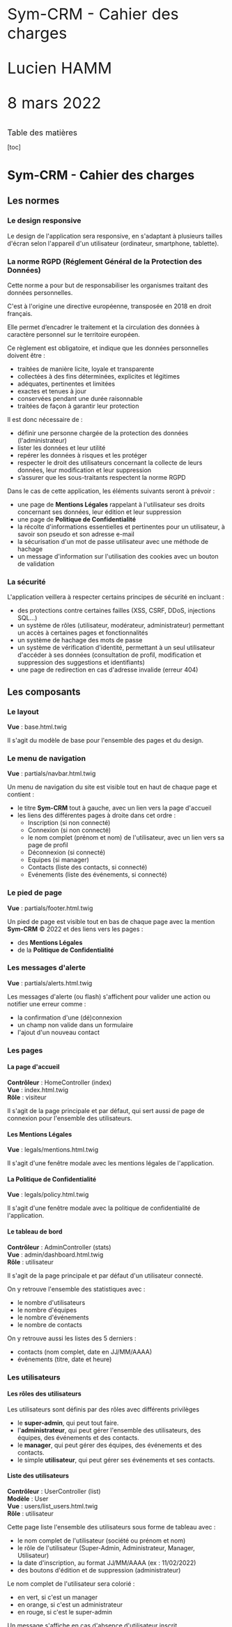 <style>
.page-break {
    page-break-after: always;
    break-after: page;
}
.content-title {
    font-size: 18px;
}
.doc-main-page {
    font-size: 36px;
    margin-top: 45%;
}
</style>

<div class="doc-main-page">
    <p>Sym-CRM - Cahier des charges</p>
    <p>Lucien HAMM</p>
    <p>8 mars 2022</p>
</div>

<div class="page-break"></div>

<div class="content-title">Table des matières</div>

[toc]

<div class="page-break"></div>

# Sym-CRM - Cahier des charges

## Les normes

### Le design responsive

Le design de l'application sera responsive, en s'adaptant à plusieurs tailles d'écran selon l'appareil d'un utilisateur (ordinateur, smartphone, tablette).

### La norme RGPD (Réglement Général de la Protection des Données)

Cette norme a pour but de responsabiliser les organismes traitant des données personnelles.

C'est à l'origine une directive européenne, transposée en 2018 en droit français.

Elle permet d’encadrer le traitement et la circulation des données à caractère personnel sur le territoire européen.

Ce règlement est obligatoire, et indique que les données personnelles doivent être :
- traitées de manière licite, loyale et transparente
- collectées à des fins déterminées, explicites et légitimes
- adéquates, pertinentes et limitées
- exactes et tenues à jour
- conservées pendant une durée raisonnable
- traitées de façon à garantir leur protection

Il est donc nécessaire de :
- définir une personne chargée de la protection des données (l'administrateur)
- lister les données et leur utilité
- repérer les données à risques et les protéger
- respecter le droit des utilisateurs concernant la collecte de leurs données, leur modification et leur suppression
- s’assurer que les sous-traitants respectent la norme RGPD

Dans le cas de cette application, les éléments suivants seront à prévoir :
- une page de **Mentions Légales** rappelant à l'utilisateur ses droits concernant ses données, leur édition et leur suppression
- une page de **Politique de Confidentialité**
- la récolte d'informations essentielles et pertinentes pour un utilisateur, à savoir son pseudo et son adresse e-mail
- la sécurisation d'un mot de passe utilisateur avec une méthode de hachage
- un message d'information sur l'utilisation des cookies avec un bouton de validation

### La sécurité

L'application veillera à respecter certains principes de sécurité en incluant :
- des protections contre certaines failles (XSS, CSRF, DDoS, injections SQL...)
- un système de rôles (utilisateur, modérateur, administrateur) permettant un accès à certaines pages et fonctionnalités
- un système de hachage des mots de passe
- un système de vérification d'identité, permettant à un seul utilisateur d'accéder à ses données (consultation de profil, modification et suppression des suggestions et identifiants)
- une page de redirection en cas d'adresse invalide (erreur 404)

## Les composants

### Le layout

**Vue** : base.html.twig

Il s'agit du modèle de base pour l'ensemble des pages et du design.

### Le menu de navigation

**Vue** : partials/navbar.html.twig

Un menu de navigation du site est visible tout en haut de chaque page et contient :
- le titre **Sym-CRM** tout à gauche, avec un lien vers la page d'accueil
- les liens des différentes pages à droite dans cet ordre :
    - Inscription (si non connecté)
    - Connexion (si non connecté)
    - le nom complet (prénom et nom) de l'utilisateur, avec un lien vers sa page de profil
    - Déconnexion (si connecté)
    - Equipes (si manager)
    - Contacts (liste des contacts, si connecté)
    - Evénements (liste des événements, si connecté)

### Le pied de page

**Vue** : partials/footer.html.twig

Un pied de page est visible tout en bas de chaque page avec la mention **Sym-CRM** &copy; 2022 et des liens vers les pages :
- des **Mentions Légales**
- de la **Politique de Confidentialité**

### Les messages d'alerte

**Vue** : partials/alerts.html.twig

Les messages d'alerte (ou flash) s'affichent pour valider une action ou notifier une erreur comme :
- la confirmation d'une (dé)connexion
- un champ non valide dans un formulaire
- l'ajout d'un nouveau contact

### Les pages

#### La page d'accueil

**Contrôleur** : HomeController (index)<br>
**Vue** : index.html.twig<br>
**Rôle** : visiteur

Il s'agit de la page principale et par défaut, qui sert aussi de page de connexion pour l'ensemble des utilisateurs.

#### Les Mentions Légales

**Vue** : legals/mentions.html.twig

Il s'agit d'une fenêtre modale avec les mentions légales de l'application.

#### La Politique de Confidentialité

**Vue** : legals/policy.html.twig

Il s'agit d'une fenêtre modale avec la politique de confidentialité de l'application.

#### Le tableau de bord

**Contrôleur** : AdminController (stats)<br>
**Vue** : admin/dashboard.html.twig<br>
**Rôle** : utilisateur

Il s'agit de la page principale et par défaut d'un utilisateur connecté.

On y retrouve l'ensemble des statistiques avec :
- le nombre d'utilisateurs
- le nombre d'équipes
- le nombre d'événements
- le nombre de contacts

On y retrouve aussi les listes des 5 derniers :
- contacts (nom complet, date en JJ/MM/AAAA)
- événements (titre, date et heure)

### Les utilisateurs

#### Les rôles des utilisateurs

Les utilisateurs sont définis par des rôles avec différents privilèges
- le **super-admin**, qui peut tout faire.
- l'**administrateur**, qui peut gérer l'ensemble des utilisateurs, des équipes, des événements et des contacts.
- le **manager**, qui peut gérer des équipes, des événements et des contacts.
- le simple **utilisateur**, qui peut gérer ses événements et ses contacts.

#### Liste des utilisateurs

**Contrôleur** : UserController (list)<br>
**Modèle** : User<br>
**Vue** : users/list_users.html.twig<br>
**Rôle** : utilisateur

Cette page liste l'ensemble des utilisateurs sous forme de tableau avec :
- le nom complet de l'utilisateur (société ou prénom et nom)
- le rôle de l'utilisateur (Super-Admin, Administrateur, Manager, Utilisateur)
- la date d'inscription, au format JJ/MM/AAAA (ex : 11/02/2022)
- des boutons d'édition et de suppression (administrateur)

Le nom complet de l'utilisateur sera colorié :
- en vert, si c'est un manager
- en orange, si c'est un administrateur
- en rouge, si c'est le super-admin

Un message s'affiche en cas d'absence d'utilisateur inscrit.

(+)

On peut choisir l'ordre d'affichage pour chaque colonne.

Les utilisateurs sont affichés par pages avec un nombre de 50 par défaut.

On peut choisir d'afficher 10, 20, 50, 100 ou 200 utilisateurs par page.

On peut filtrer l'ensemble des utilisateurs avec une barre de recherche.

#### Inscription d'un utilisateur

**Contrôleur** : UsersController (register)<br>
**Modèle** : User<br>
**Vue** : users/register.html.twig<br>
**Rôle** : utilisateur

Un utilisateur doit s'inscrire s'il souhaite accéder aux fonctionnalités du CRM.

Il devra indiquer :
- son nom complet (requis, alphanumérique, de 2 à 100 caractères)
- son adresse e-mail (requis, unique, e-mail valide, 100 caractères max)
- son mot de passe (requis, 8 à 32 caractères alphanumériques, avec au moins une minuscule, une majuscule et un chiffre)
- sa confirmation du mot de passe

Des messages d'erreur s'afficheront en-dessous de chaque champ mal renseigné.

(+)

La validation du formulaire se fait en temps réel avec des messages indiquant les règles de validation de chaque champ.

Un mot de passe peut comporter des caractères spéciaux ($, @, !, ?).

Le formulaire de connexion s'affiche dans une fenêtre modale.

#### Connexion d'un utilisateur

**Contrôleur** : UsersController (login)<br>
**Modèle** : User<br>
**Vue** : users/login.html.twig<br>
**Rôle** : visiteur

Un utilisateur est invité à se connecter avec son e-mail et son mot de passe.

(+) Le formulaire de connexion se trouve dans une fenêtre modale.

#### Déconnexion d'un utilisateur

**Contrôleur** : UsersController (logout)<br>
**Modèle** : User<br>
**Redirection** : / (home)<br>
**Rôle** : utilisateur

Un utilisateur peut se déconnecter en cliquant sur le lien **Déconnexion** du menu de navigation.

Il est ensuite redirigé vers la page d'accueil avec un message de confirmation.

#### Profil d'un utilisateur

**Contrôleur** : UsersController (profile)<br>
**Modèle** : User<br>
**Vue** : users/profile.html.twig<br>
**Rôle** : utilisateur

Un utilisateur a accès à sa page de profil en cliquant sur son prénom et nom dans la barre de navigation principale.

Il peut modifier ses informations (prénom, nom, e-mail, téléphone) et sa photo de profil.

L'e-mail doit rester unique.

L'utilisateur peut aussi changer son mot de passe en indiquant :
- son ancien mot de passe
- son nouveau mot de passe
- la confirmation de son nouveau mot de passe

(+) La validation du formulaire se fait en temps réel.

#### Edition d'un utilisateur

**Contrôleur** : UsersController (edit)<br>
**Modèle** : User<br>
**Vue** : users/edit_user.html.twig<br>
**Rôle** : utilisateur

Un administrateur est redirigé vers un formulaire d'édition d'un utilisateur avec sa page de profil.

(+) Le formulaire d'édition est intégré dans une fenêtre modale.

#### Suppression d'un utilisateur

**Contrôleur** : UsersController (delete)<br>
**Modèle** : User<br>
**Vue** : users/delete_user.html.twig<br>
**Rôle** : utilisateur

Un administrateur est redirigé vers la page de suppression de l'utilisateur concerné.

La suppression d'un utilisateur entraîne également la suppression de l'ensemble de ses événements et contacts.

Ce même utilisateur sera supprimé de son équipe.

(+) Un administrateur déclenche une fenêtre modale (*) de confirmation de suppression de l'utilisateur concerné.

#### Mot de passe oublié

**Contrôleur** : UsersController (reset)<br>
**Modèle** : User<br>
**Vue** : users/reset.html.twig<br>
**Rôle** : visiteur

Un utilisateur peut demander un nouveau mot de passe si nécessaire en cliquant sur un lien **Mot de passe oublié**.

Il reçoit ensuite un e-mail avec son nouveau mot de passe.

#### Nouveau mot de passe

**Contrôleur** : UsersController (new_password)<br>
**Modèle** : User<br>
**Vue** : users/new_password.html.twig<br>
**Rôle** : visiteur

L'utilisateur est invité à cliquer sur le lien de confirmation de son e-mail indiquant son nouveau mot de passe.

Il est ensuite redirigé vers une page de confirmation de demande d'un nouveau mot de passe.

#### Envoyer une invitation

**Contrôleur** : UsersController (send)<br>
**Modèle** : User<br>
**Vue** : events/calendar.html.twig<br>
**Rôle** : visiteur

Un utilisateur envoie une invitation à un autre avec son adresse e-mail pour consulter son calendrier d'événements.

#### Accepter une invitation

**Contrôleur** : UsersController (accept)<br>
**Modèle** : User<br>
**Vue** : events/calendar.html.twig<br>
**Rôle** : visiteur

Un utilisateur reçoit une invitation d'un autre utilisateur par e-mail.

Il est libre de l'accepter ou de la refuser.

S'il l'accepte, il aura accès à son calendrier.

### (+) Envoyer un message

Un utilisateur peut contacter un autre avec son adresse e-mail et un formulaire de contact dédié.

#### (+) Exportation des utilisateurs

**Contrôleur** : UsersController (export)<br>
**Modèle** : User<br>
**Vue** : admin/export.html.twig<br>
**Rôle** : admin

Un administrateur peut exporter l'ensemble des utilisateurs au format CSV ou XLS.

#### (+) Importation des utilisateurs

**Contrôleur** : UsersController (import)<br>
**Modèle** : User<br>
**Vue** : admin/import.html.twig<br>
**Rôle** : admin

Un administrateur peut importer l'ensemble des utilisateurs au format CSV ou XLS.

### Les équipes

#### Liste des équipes

**Contrôleur** : TeamsController (index)<br>
**Modèle** : Team<br>
**Vue** : teams/list_teams.html.twig<br>
**Rôle** : manager

Un manager peut voir l'ensemble des équipes avec :
- le nom
- la description

#### Ajout d'une équipe

**Contrôleur** : TeamsController (add)<br>
**Modèle** : Team<br>
**Vue** : teams/add_team.html.twig<br>
**Rôle** : manager

Un manager peut ajouter une équipe avec une page dédiée.

(+) L'ajout se fait avec une fenêtre modale.

#### Edition d'une équipe

**Contrôleur** : TeamsController (edit)<br>
**Modèle** : Team<br>
**Vue** : teams/edit_team.html.twig<br>
**Rôle** : manager

Un manager peut éditer une équipe avec une page dédiée.

(+) L'édition se fait avec une fenêtre modale.

#### Suppression d'une équipe

**Contrôleur** : TeamsController (delete)<br>
**Modèle** : Team<br>
**Vue** : teams/delete_team.html.twig<br>
**Rôle** : manager

Un manager peut supprimer une équipe avec une page dédiée.

(+) La suppression se fait avec une fenêtre modale.

#### Ajout d'un utilisateur dans une équipe

**Contrôleur** : TeamsController (addMember)<br>
**Modèles** : Team, User<br>
**Vue** : teams/list_teams.html.twig<br>
**Rôle** : manager

Un manager peut ajouter un utilisateur dans une équipe.

Il doit sélectionner cet utilisateur à partir d'une liste de choix.

(+) La sélection se fait avec une barre de recherche.

#### Transfert d'une équipe

**Contrôleur** : TeamsController (move)<br>
**Modèles** : Team, User<br>
**Vue** : teams/list_teams.html.twig<br>
**Rôle** : manager

Un manager peut transférer un utilisateur d'une équipe dans une autre.

#### (+) Exportation des équipes

**Contrôleur** : TeamsController (export)<br>
**Modèle** : Team<br>
**Vue** : admin/export.html.twig<br>
**Rôle** : admin

Un administrateur peut exporter l'ensemble des équipes au format CSV ou XLS.

#### (+) Importation des équipes

**Contrôleur** : TeamsController (import)<br>
**Modèle** : Team<br>
**Vue** : admin/import.html.twig<br>
**Rôle** : admin

Un administrateur peut importer l'ensemble des équipes au format CSV ou XLS.

### Les événements</h3>

#### Liste des événements

**Contrôleur** : EventsController (index)<br>
**Modèle** : Event<br>
**Vue** : events/list_events.html.twig<br>
**Rôle** : utilisateur

Un utilisateur peut consulter l'ensemble de ses événements avec un calendrier.

#### Consultation d'un événement

**Contrôleur** : EventsController (show)<br>
**Modèle** : Event<br>
**Vue** : events/show_event.html.twig<br>
**Rôle** : utilisateur

Un utilisateur peut consulter un événement sur une page dédiée à partir du calendrier.

#### Ajout d'un événement

**Contrôleur** : EventsController (add)<br>
**Modèle** : Event<br>
**Vue** : events/add_event.html.twig<br>
**Rôle** : utilisateur

Un utilisateur peut ajouter un événement à partir du calendrier avec :
- le titre
- le type (réunion, tâche) : bouton radio
- la date (jour et heure)
- la description (champ texte)

(+) L'ajout se fait avec une fenêtre modale.

#### Edition d'un événement

**Contrôleur** : EventsController (edit)<br>
**Modèle** : Event<br>
**Vue** : events/edit_event.html.twig<br>
**Rôle** : utilisateur

Un utilisateur peut éditer un événement à partir du calendrier et sur une page dédiée.

(+) L'édition se fait avec une fenêtre modale.

#### Suppression d'un événement

**Contrôleur** : EventsController (delete)<br>
**Modèle** : Event<br>
**Vue** : events/delete_event.html.twig<br>
**Rôle** : utilisateur

Un utilisateur peut supprimer un événement à partir du calendrier et sur une page dédiée.

(+) La suppression se fait avec une fenêtre modale.

#### (+) Exportation des événements

**Contrôleur** : EventsController (export)<br>
**Modèle** : Event<br>
**Vue** : admin/export.html.twig<br>
**Rôle** : admin

Un administrateur peut exporter l'ensemble des événements au format CSV ou XLS.

#### (+) Importation des événements

**Contrôleur** : EventsController (import)<br>
**Modèle** : Event<br>
**Vue** : admin/import.html.twig<br>
**Rôle** : admin

Un administrateur peut importer l'ensemble des événements au format CSV ou XLS.

### Les contacts

#### Liste des contacts

**Contrôleur** : ContactsController (index)<br>
**Modèle** : Contact<br>
**Vue** : contacts/list_contacts.html.twig<br>
**Rôle** : utilisateur

Chaque utilisateur pourra voir une liste complète des contacts sous forme de tableau avec :
- le nom complet
- le type (Particulier / Société)
- le rôle (Collaborateur, Client, Prestataire, Fournisseur)
- le nom de la société
- l'adresse
- le numéro de téléphone
- l'adresse e-mail
- le site web

(+)

L'utilisateur pourra à terme :
- changer l'ordre d'affichage des contacts par colonne
- afficher N contacts par page
- filtrer les contacts avec une barre de recherche

#### Ajout d'un contact

**Contrôleur** : ContactsController (add)<br>
**Modèle** : Contact<br>
**Vue** : contacts/add_contact.html.twig<br>
**Rôle** : utilisateur

Un utilisateur peut ajouter un contact sur une page dédiée avec un formulaire et les champs suivants :
- le nom complet (requis, entre 3 et 80 caractères alphanumériques, - inclus)
- le type (bouton radio, Particulier / Société)
- le rôle (bouton radio, Collaborateur, Client, Prestataire, Fournisseur)
- le nom de la société (si particulier, optionnel, entre 3 et 80 caractères alphanumériques)
- l'adresse (optionnel) : rue, ville, code postal et pays (en une ligne)
- le numéro de téléphone (optionnel, format téléphone)
- l'adresse e-mail (optionnel, format e-mail)
- le site web (optionnel, format URL)

#### Edition d'un contact

**Contrôleur** : ContactsController (edit)<br>
**Modèle** : Contact<br>
**Vue** : contacts/edit_contact.html.twig<br>
**Rôle** : utilisateur

Un utilisateur peut éditer un contact sur une page dédiée et le même formulaire qu'à l'ajout.

#### Suppression d'un contact

**Contrôleur** : ContactsController (delete)<br>
**Modèle** : Contact<br>
**Vue** : contacts/delete_contact.html.twig<br>
**Rôle** : utilisateur

Un utilisateur peut supprimer un contact sur une page dédiée.

(+) La suppression du contact se fait avec une fenêtre modale.

#### (+) Exportation des contacts

**Contrôleur** : ContactsController (export)<br>
**Modèle** : Contact<br>
**Vue** : admin/export.html.twig<br>
**Rôle** : admin

Un administrateur peut exporter l'ensemble des contacts au format CSV ou XLS.

#### (+) Importation des contacts

**Contrôleur** : ContactsController (import)<br>
**Modèle** : Contact<br>
**Vue** : admin/import.html.twig<br>
**Rôle** : admin

Un administrateur peut importer l'ensemble des contacts au format CSV ou XLS.

## La conception

La base de données de l'application est définie selon le modèle suivant :

![MCD](Database.png)

